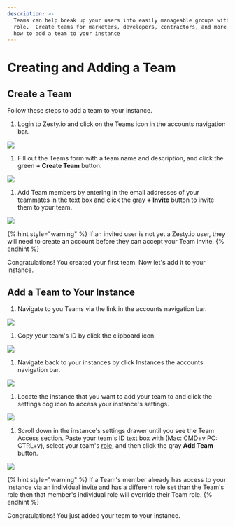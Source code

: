 ```yaml
---
description: >-
  Teams can help break up your users into easily manageable groups with a single
  role.  Create teams for marketers, developers, contractors, and more.  Learn
  how to add a team to your instance
---
```


# Creating and Adding a Team

## Create a Team

Follow these steps to add a team to your instance.

1. Login to Zesty.io and click on the Teams icon in the accounts navigation bar.  

![](../.gitbook/assets/teams-01-accounts-nav-bar.png)

1. Fill out the Teams form with a team name and description, and click the green **+ Create Team** button.   

![](../.gitbook/assets/teams-02-create-a-team.png)

1. Add Team members by entering in the email addresses of your teammates in the text box and click the gray **+ Invite** button to invite them to your team.  

![](../.gitbook/assets/teams-03-add-members.png)

{% hint style="warning" %}
If an invited user is not yet a Zesty.io user, they will need to create an account before they can accept your Team invite.
{% endhint %}

Congratulations! You created your first team. Now let's add it to your instance.

## Add a Team to Your Instance

1. Navigate to you Teams via the link in the accounts navigation bar.  

![](../.gitbook/assets/teams-01-accounts-nav-bar.png)

1. Copy your team's ID by click the clipboard icon.   

![](../.gitbook/assets/teams-02-copy-team-id.png)

1. Navigate back to your instances by click Instances the accounts navigation bar.                                                            

![](../.gitbook/assets/teams-03-navigate-to-instances.png)

1. Locate the instance that you want to add your team to and click the settings cog icon to access your instance's settings.  

![](../.gitbook/assets/teams-04-instance-settings-cog.png)

1. Scroll down in the instance's settings drawer until you see the Team Access section. Paste your team's ID text box with \(Mac: CMD+v  PC: CTRL+v\), select your team's [role](../getting-started/roles-and-permissions.md), and then click the gray **Add Team** button.                                 

![](../.gitbook/assets/teams-05-team-access.png)

{% hint style="warning" %}
If a Team's member already has access to your instance via an individual invite and has a different role set than the Team's role then that member's individual role will override their Team role.
{% endhint %}

Congratulations! You just added your team to your instance.

